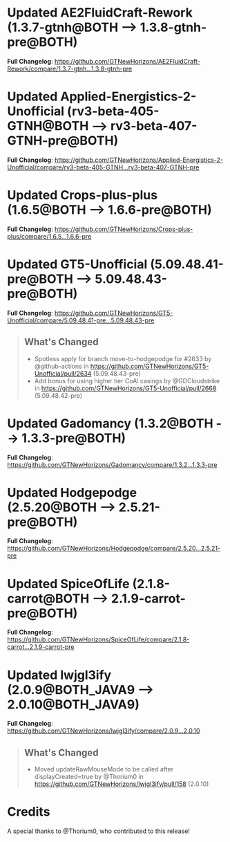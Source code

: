 # Updated AE2FluidCraft-Rework (1.3.7-gtnh@BOTH --> 1.3.8-gtnh-pre@BOTH)
**Full Changelog**: https://github.com/GTNewHorizons/AE2FluidCraft-Rework/compare/1.3.7-gtnh...1.3.8-gtnh-pre

# Updated Applied-Energistics-2-Unofficial (rv3-beta-405-GTNH@BOTH --> rv3-beta-407-GTNH-pre@BOTH)
**Full Changelog**: https://github.com/GTNewHorizons/Applied-Energistics-2-Unofficial/compare/rv3-beta-405-GTNH...rv3-beta-407-GTNH-pre

# Updated Crops-plus-plus (1.6.5@BOTH --> 1.6.6-pre@BOTH)
**Full Changelog**: https://github.com/GTNewHorizons/Crops-plus-plus/compare/1.6.5...1.6.6-pre

# Updated GT5-Unofficial (5.09.48.41-pre@BOTH --> 5.09.48.43-pre@BOTH)
**Full Changelog**: https://github.com/GTNewHorizons/GT5-Unofficial/compare/5.09.48.41-pre...5.09.48.43-pre
>## What's Changed
> * Spotless apply for branch move-to-hodgepodge for #2633 by @github-actions in https://github.com/GTNewHorizons/GT5-Unofficial/pull/2634 (5.09.48.43-pre)
> * Add bonus for using higher tier CoAl casings by @GDCloudstrike in https://github.com/GTNewHorizons/GT5-Unofficial/pull/2668 (5.09.48.42-pre)
>

# Updated Gadomancy (1.3.2@BOTH --> 1.3.3-pre@BOTH)
**Full Changelog**: https://github.com/GTNewHorizons/Gadomancy/compare/1.3.2...1.3.3-pre

# Updated Hodgepodge (2.5.20@BOTH --> 2.5.21-pre@BOTH)
**Full Changelog**: https://github.com/GTNewHorizons/Hodgepodge/compare/2.5.20...2.5.21-pre

# Updated SpiceOfLife (2.1.8-carrot@BOTH --> 2.1.9-carrot-pre@BOTH)
**Full Changelog**: https://github.com/GTNewHorizons/SpiceOfLife/compare/2.1.8-carrot...2.1.9-carrot-pre

# Updated lwjgl3ify (2.0.9@BOTH_JAVA9 --> 2.0.10@BOTH_JAVA9)
**Full Changelog**: https://github.com/GTNewHorizons/lwjgl3ify/compare/2.0.9...2.0.10
>## What's Changed
> * Moved updateRawMouseMode to be called after displayCreated=true by @Thorium0 in https://github.com/GTNewHorizons/lwjgl3ify/pull/158 (2.0.10)
>

# Credits
A special thanks to @Thorium0, who contributed to this release!